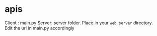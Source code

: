 # apis

Client : main.py
Server: server folder. Place in your `web server` directory.
Edit the url in main.py accordingly
